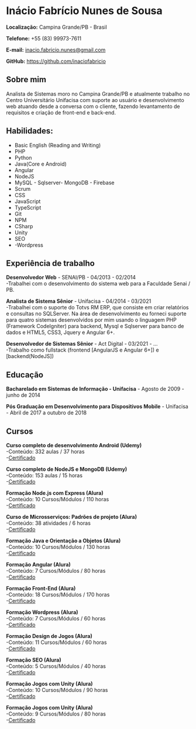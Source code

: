 # Inácio Fabrício Nunes de Sousa

__Localização:__ Campina Grande/PB - Brasil

__Telefone:__ +55 (83) 99973-7611

__E-mail:__ inacio.fabricio.nunes@gmail.com

__GitHub:__ https://github.com/inaciofabricio

## Sobre mim

Analista de Sistemas moro no Campina Grande/PB e atualmente trabalho no Centro Universitário Unifacisa com suporte ao usuário e desenvolvimento web atuando desde a conversa com o cliente, fazendo levantamento de requisitos e criação de front-end e back-end.

## Habilidades:
- Basic English (Reading and Writing)
- PHP
- Python
- Java(Core e Android)</li>
- Angular
- NodeJS</li>
- MySQL - Sqlserver- MongoDB - Firebase
- Scrum
- CSS
- JavaScript
- TypeScript
- Git
- NPM
- CSharp
- Unity
- SEO
- -Wordpress

## Experiência de trabalho

__Desenvolvedor Web__ - SENAI/PB - 04/2013 - 02/2014 <br/>
-Trabalhei com o desenvolvimento do sistema web para a Faculdade Senai / PB.

__Analista de Sistema Sênior__ - Unifacisa - 04/2014 - 03/2021 <br/>
-Trabalhei com o suporte do Totvs RM ERP, que consiste em criar relatórios e consultas no SQLServer. Na área de desenvolvimento eu forneci suporte para quatro sistemas desenvolvidos por mim usando o linguagem PHP (Framework CodeIgniter) para backend, Mysql e Sqlserver para banco de dados e HTML5, CSS3, Jquery e Angular 6+.

__Desenvolvedor de Sistemas Sênior__ - Act Digital - 03/2021 - ...<br/>
-Trabalho como fullstack (frontend [AngularJS e Angular 6+]) e [backend(NodeJS])

## Educação

__Bacharelado em Sistemas de Informação - Unifacisa__ - Agosto de 2009 - junho de 2014

__Pós Graduação em Desenvolvimento para Dispositivos Mobile__ - Unifacisa - Abril de 2017 a outubro de 2018

## Cursos
__Curso completo de desenvolvimento Android (Udemy)__ <br/> 
-Conteúdo: 332 aulas / 37 horas <br/> 
-[Certificado](https://www.udemy.com/certificate/UC-1XNER8X5/ "Visualizar!") <br/>

__Curso completo de NodeJS e MongoDB (Udemy)__ <br/> 
-Conteúdo: 153 aulas / 15 horas <br/> 
-[Certificado](https://www.udemy.com/certificate/UC-6c045da6-3490-412c-b417-46001e112c11/ "Visualizar!") <br/>

__Formação Node.js com Express (Alura)__ <br/> 
-Conteúdo: 10 Cursos/Módulos / 110 horas <br/> 
-[Certificado](https://cursos.alura.com.br/user/estudoaluracg/degree-node-js-12-93110/certificate "Visualizar!") <br/>

__Curso de Microsserviços: Padrões de projeto (Alura)__ <br/> 
-Conteúdo: 38 atividades / 6 horas <br/> 
-[Certificado](https://cursos.alura.com.br/certificate/estudoaluracg/microsservicos-padroes-projeto "Visualizar!") <br/>

__Formação Java e Orientação a Objetos (Alura)__ <br/> 
-Conteúdo: 10 Cursos/Módulos / 130 horas <br/> 
-[Certificado](https://cursos.alura.com.br/user/estudoaluracg/degree-java-76916/certificate "Visualizar!") <br/>

__Formação Angular (Alura)__ <br/> 
-Conteúdo: 7 Cursos/Módulos / 80 horas <br/> 
-[Certificado](https://cursos.alura.com.br/user/estudoaluracg/degree-angular-2398/certificate "Visualizar!") <br/>

__Formação Front-End (Alura)__ <br/> 
-Conteúdo: 18 Cursos/Módulos / 170 horas <br/> 
-[Certificado](https://cursos.alura.com.br/user/estudoaluracg/degree-front-end-113709/certificate "Visualizar!") <br/>

__Formação Wordpress (Alura)__ <br/> 
-Conteúdo: 7 Cursos/Módulos / 60 horas <br/> 
-[Certificado](https://cursos.alura.com.br/user/estudoaluracg/degree-wordpress-54133/certificate "Visualizar!") <br/>

__Formação Design de Jogos (Alura)__ <br/> 
-Conteúdo: 11 Cursos/Módulos / 60 horas <br/> 
-[Certificado](https://cursos.alura.com.br/user/estudoaluracg/degree-design-de-jogos-148860/certificate "Visualizar!") <br/>

__Formação SEO (Alura)__ <br/> 
-Conteúdo: 5 Cursos/Módulos / 40 horas <br/> 
-[Certificado](https://cursos.alura.com.br/user/estudoaluracg/degree-seo-159417/certificate "Visualizar!") <br/>

__Formação Jogos com Unity (Alura)__ <br/> 
-Conteúdo: 10 Cursos/Módulos / 90 horas <br/> 
-[Certificado](https://cursos.alura.com.br/user/estudoaluracg/degree-jogos-unity-316/certificate "Visualizar!") <br/>

__Formação Jogos com Unity (Alura)__ <br/> 
-Conteúdo: 9 Cursos/Módulos / 80 horas <br/> 
-[Certificado](https://cursos.alura.com.br/user/estudoaluracg/degree-c-sharp-orientacao-objetos-95990/certificate "Visualizar!") <br/>






